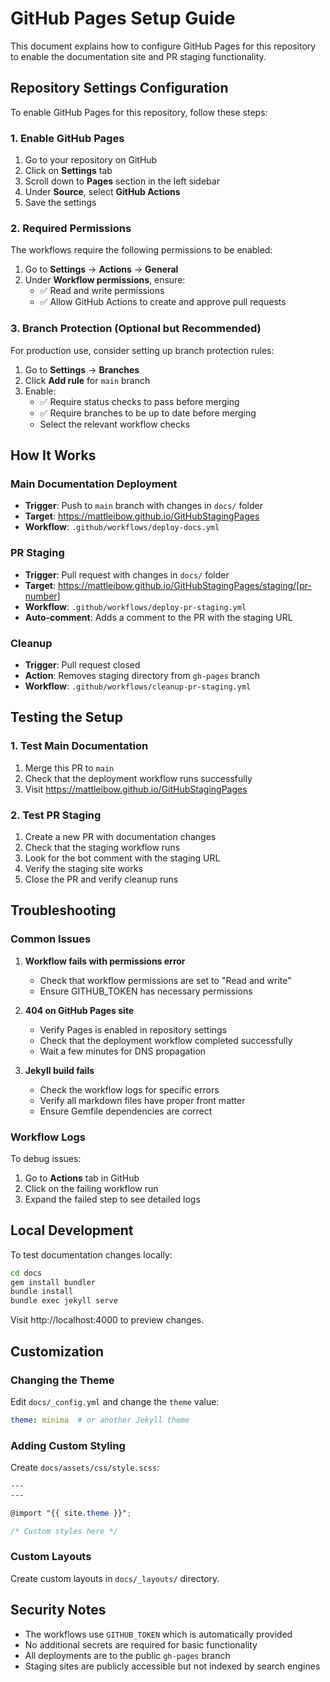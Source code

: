 # GitHub Pages Setup Guide

This document explains how to configure GitHub Pages for this repository to enable the documentation site and PR staging functionality.

## Repository Settings Configuration

To enable GitHub Pages for this repository, follow these steps:

### 1. Enable GitHub Pages

1. Go to your repository on GitHub
2. Click on **Settings** tab
3. Scroll down to **Pages** section in the left sidebar
4. Under **Source**, select **GitHub Actions**
5. Save the settings

### 2. Required Permissions

The workflows require the following permissions to be enabled:

1. Go to **Settings** → **Actions** → **General**
2. Under **Workflow permissions**, ensure:
   - ✅ Read and write permissions
   - ✅ Allow GitHub Actions to create and approve pull requests

### 3. Branch Protection (Optional but Recommended)

For production use, consider setting up branch protection rules:

1. Go to **Settings** → **Branches**
2. Click **Add rule** for `main` branch
3. Enable:
   - ✅ Require status checks to pass before merging
   - ✅ Require branches to be up to date before merging
   - Select the relevant workflow checks

## How It Works

### Main Documentation Deployment

- **Trigger**: Push to `main` branch with changes in `docs/` folder
- **Target**: https://mattleibow.github.io/GitHubStagingPages
- **Workflow**: `.github/workflows/deploy-docs.yml`

### PR Staging

- **Trigger**: Pull request with changes in `docs/` folder
- **Target**: https://mattleibow.github.io/GitHubStagingPages/staging/[pr-number]
- **Workflow**: `.github/workflows/deploy-pr-staging.yml`
- **Auto-comment**: Adds a comment to the PR with the staging URL

### Cleanup

- **Trigger**: Pull request closed
- **Action**: Removes staging directory from `gh-pages` branch
- **Workflow**: `.github/workflows/cleanup-pr-staging.yml`

## Testing the Setup

### 1. Test Main Documentation

1. Merge this PR to `main`
2. Check that the deployment workflow runs successfully
3. Visit https://mattleibow.github.io/GitHubStagingPages

### 2. Test PR Staging

1. Create a new PR with documentation changes
2. Check that the staging workflow runs
3. Look for the bot comment with the staging URL
4. Verify the staging site works
5. Close the PR and verify cleanup runs

## Troubleshooting

### Common Issues

1. **Workflow fails with permissions error**
   - Check that workflow permissions are set to "Read and write"
   - Ensure GITHUB_TOKEN has necessary permissions

2. **404 on GitHub Pages site**
   - Verify Pages is enabled in repository settings
   - Check that the deployment workflow completed successfully
   - Wait a few minutes for DNS propagation

3. **Jekyll build fails**
   - Check the workflow logs for specific errors
   - Verify all markdown files have proper front matter
   - Ensure Gemfile dependencies are correct

### Workflow Logs

To debug issues:
1. Go to **Actions** tab in GitHub
2. Click on the failing workflow run
3. Expand the failed step to see detailed logs

## Local Development

To test documentation changes locally:

```bash
cd docs
gem install bundler
bundle install
bundle exec jekyll serve
```

Visit http://localhost:4000 to preview changes.

## Customization

### Changing the Theme

Edit `docs/_config.yml` and change the `theme` value:

```yaml
theme: minima  # or another Jekyll theme
```

### Adding Custom Styling

Create `docs/assets/css/style.scss`:

```scss
---
---

@import "{{ site.theme }}";

/* Custom styles here */
```

### Custom Layouts

Create custom layouts in `docs/_layouts/` directory.

## Security Notes

- The workflows use `GITHUB_TOKEN` which is automatically provided
- No additional secrets are required for basic functionality
- All deployments are to the public `gh-pages` branch
- Staging sites are publicly accessible but not indexed by search engines